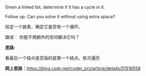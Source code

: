 Given a linked list, determine if it has a cycle in it.

Follow up:
Can you solve it without using extra space?

给定一个链表，确定它是否有一个循环。

跟进：
你能不用额外的空间解决它吗？

**思路:**

看最后一个结点是否指的是第一个结点。依次遍历

**网上思路：**<https://blog.csdn.net/coder_orz/article/details/51516558>


